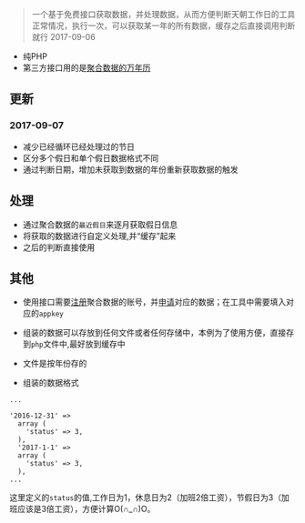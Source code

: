 > 一个基于免费接口获取数据，并处理数据，从而方便判断天朝工作日的工具
> 正常情况，执行一次，可以获取某一年的所有数据，缓存之后直接调用判断就行
> 2017-09-06

* 纯PHP
* 第三方接口用的是[聚合数据的万年历](https://www.juhe.cn/docs/api/id/177)

## 更新

### 2017-09-07

- 减少已经循环已经处理过的节日
- 区分多个假日和单个假日数据格式不同
- 通过判断日期，增加未获取到数据的年份重新获取数据的触发

## 处理

- 通过聚合数据的`最近假日`来逐月获取假日信息
- 将获取的数据进行自定义处理,并“缓存”起来
- 之后的判断直接使用

## 其他

- 使用接口需要[注册](https://www.juhe.cn/register)聚合数据的账号，并[申请](https://www.juhe.cn/docs/api/id/177)对应的数据；在工具中需要填入对应的`appkey`

- 组装的数据可以存放到任何文件或者任何存储中，本例为了使用方便，直接存到`php`文件中,最好放到缓存中

- 文件是按年份存的

- 组装的数据格式
```
...

'2016-12-31' => 
  array (
    'status' => 3,
  ),
  '2017-1-1' => 
  array (
    'status' => 3,
  ),
...

```
这里定义的`status`的值,工作日为1，休息日为2（加班2倍工资），节假日为3（加班应该是3倍工资），方便计算O(∩_∩)O。



